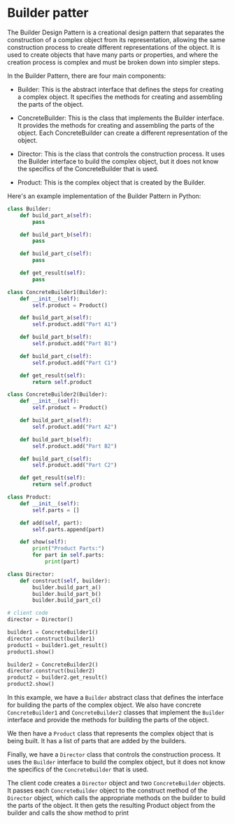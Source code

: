 # Builder patter

The Builder Design Pattern is a creational design pattern that separates the construction of a complex object from its representation, allowing the same construction process to create different representations of the object. It is used to create objects that have many parts or properties, and where the creation process is complex and must be broken down into simpler steps.

In the Builder Pattern, there are four main components:

- Builder: This is the abstract interface that defines the steps for creating a complex object. It specifies the methods for creating and assembling the parts of the object.

- ConcreteBuilder: This is the class that implements the Builder interface. It provides the methods for creating and assembling the parts of the object. Each ConcreteBuilder can create a different representation of the object.

- Director: This is the class that controls the construction process. It uses the Builder interface to build the complex object, but it does not know the specifics of the ConcreteBuilder that is used.

- Product: This is the complex object that is created by the Builder.

Here's an example implementation of the Builder Pattern in Python:

```py
class Builder:
    def build_part_a(self):
        pass

    def build_part_b(self):
        pass

    def build_part_c(self):
        pass

    def get_result(self):
        pass

class ConcreteBuilder1(Builder):
    def __init__(self):
        self.product = Product()

    def build_part_a(self):
        self.product.add("Part A1")

    def build_part_b(self):
        self.product.add("Part B1")

    def build_part_c(self):
        self.product.add("Part C1")

    def get_result(self):
        return self.product

class ConcreteBuilder2(Builder):
    def __init__(self):
        self.product = Product()

    def build_part_a(self):
        self.product.add("Part A2")

    def build_part_b(self):
        self.product.add("Part B2")

    def build_part_c(self):
        self.product.add("Part C2")

    def get_result(self):
        return self.product

class Product:
    def __init__(self):
        self.parts = []

    def add(self, part):
        self.parts.append(part)

    def show(self):
        print("Product Parts:")
        for part in self.parts:
            print(part)

class Director:
    def construct(self, builder):
        builder.build_part_a()
        builder.build_part_b()
        builder.build_part_c()

# client code
director = Director()

builder1 = ConcreteBuilder1()
director.construct(builder1)
product1 = builder1.get_result()
product1.show()

builder2 = ConcreteBuilder2()
director.construct(builder2)
product2 = builder2.get_result()
product2.show()
```

In this example, we have a `Builder` abstract class that defines the interface for building the parts of the complex object. We also have concrete `ConcreteBuilder1` and `ConcreteBuilder2` classes that implement the `Builder` interface and provide the methods for building the parts of the object.

We then have a `Product` class that represents the complex object that is being built. It has a list of parts that are added by the builders.

Finally, we have a `Director` class that controls the construction process. It uses the `Builder` interface to build the complex object, but it does not know the specifics of the `ConcreteBuilder` that is used.

The client code creates a `Director` object and two `ConcreteBuilder` objects. It passes each `ConcreteBuilder` object to the construct method of the `Director` object, which calls the appropriate methods on the builder to build the parts of the object. It then gets the resulting Product object from the builder and calls the show method to print
